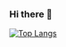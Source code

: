 ### Hi there 👋

[![Top Langs](https://github-readme-stats.vercel.app/api/top-langs/?username=haris-hukara&theme=dracula&layout=compact&langs_count=10)](https://github.com/anuraghazra/github-readme-stats)

